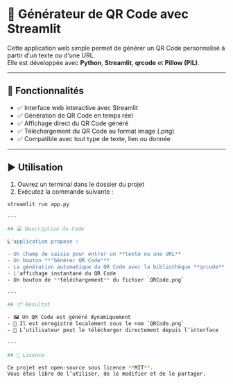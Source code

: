 # 🔳 Générateur de QR Code avec Streamlit

Cette application web simple permet de générer un QR Code personnalisé à partir d'un texte ou d'une URL.  
Elle est développée avec **Python**, **Streamlit**, **qrcode** et **Pillow (PIL)**.

---

## 🚀 Fonctionnalités

- ✅ Interface web interactive avec Streamlit  
- ✅ Génération de QR Code en temps réel  
- ✅ Affichage direct du QR Code généré  
- ✅ Téléchargement du QR Code au format image (.png)  
- ✅ Compatible avec tout type de texte, lien ou donnée

---

## ▶️ Utilisation

1. Ouvrez un terminal dans le dossier du projet  
2. Exécutez la commande suivante :

```bash
streamlit run app.py

---

## 💻 Description du Code

L'application propose :

- Un champ de saisie pour entrer un **texte ou une URL**
- Un bouton **"Générer QR Code"**
- La génération automatique du QR Code avec la bibliothèque **qrcode**
- L'affichage instantané du QR Code
- Un bouton de **téléchargement** du fichier `QRCode.png`

---

## 📦 Résultat

- 🖼️ Un QR Code est généré dynamiquement
- 💾 Il est enregistré localement sous le nom `QRCode.png`
- 🔽 L’utilisateur peut le télécharger directement depuis l’interface

---

## 📄 Licence

Ce projet est open-source sous licence **MIT**.  
Vous êtes libre de l’utiliser, de le modifier et de le partager.
